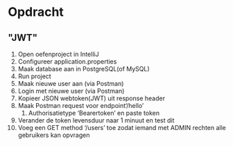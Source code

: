# Opdracht
## "JWT"
1. Open oefenproject in IntelliJ
2. Configureer application.properties
3. Maak database aan in PostgreSQL(of MySQL)
4. Run project
5. Maak nieuwe user aan (via Postman)
6. Login met nieuwe user (via Postman)
7. Kopieer JSON webtoken(JWT) uit response header
8. Maak Postman request voor endpoint‘/hello’
   1. Authorisatietype ‘Bearertoken’ en paste token
9. Verander de token levensduur naar 1 minuut en test dit
10. Voeg een GET method ‘/users’ toe zodat iemand met ADMIN rechten alle gebruikers kan opvragen 
